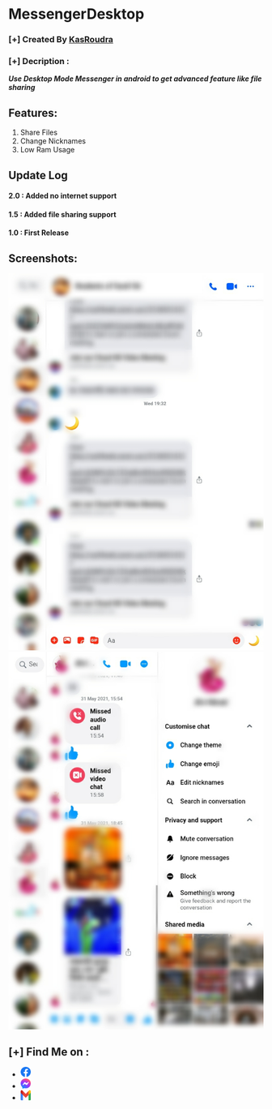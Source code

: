 # MessengerDesktop

### [+] Created By <a href="https://github.com/KasRoudra">KasRoudra</a>

### [+] Decription :

***Use Desktop Mode Messenger in android to get advanced feature like file sharing***

## Features:

1. Share Files
2. Change Nicknames
3. Low Ram Usage

## Update Log

#### 2.0 : Added no internet support
#### 1.5 : Added file sharing support
#### 1.0 : First Release 

## Screenshots:

<img src="https://github.com/KasRoudra/messengerdesktop/blob/main/1.jpg">
<img src="https://github.com/KasRoudra/messengerdesktop/blob/main/2.jpg">

## [+] Find Me on :
<ul>
<li><a href="https://facebook.com/KasRoudra"><img src="https://github.com/KasRoudra/kasweb/raw/main/assets/facebook.png" alt="facebook" width="20px" height="20px"></a></li>
<li><a href="https://m.me/KasRoudra"><img src="https://github.com/KasRoudra/kasweb/raw/main/assets/messenger.png" alt="messenger" width="20px" height="20px"></a></li>
<li><a href="mailto:kasroudrard@gmail.com"><img src="https://github.com/KasRoudra/kasweb/raw/main/assets/gmail.png" alt="email" width="20px" height="20px"></a></li>
</ul>

